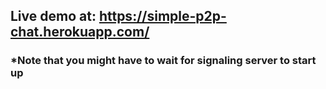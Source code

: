 ## Live demo at: https://simple-p2p-chat.herokuapp.com/
### \*Note that you might have to wait for signaling server to start up

